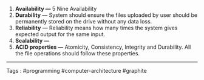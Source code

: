 1. **Availability —** 5 Nine Availability
2. **Durability** —  System should ensure the files uploaded by user should be permanently stored on the drive without any data loss.
3. **Reliability** — Reliability means how many times the system gives expected output for the same input.
4. **Scalability —** 
5. **ACID properties —** Atomicity, Consistency, Integrity and Durability. All the file operations should follow these properties.
____
Tags : #programming #computer-architecture #graphite